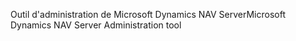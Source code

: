 <span data-ttu-id="8a8a9-101">Outil d'administration de Microsoft Dynamics NAV Server</span><span class="sxs-lookup"><span data-stu-id="8a8a9-101">Microsoft Dynamics NAV Server Administration tool</span></span>